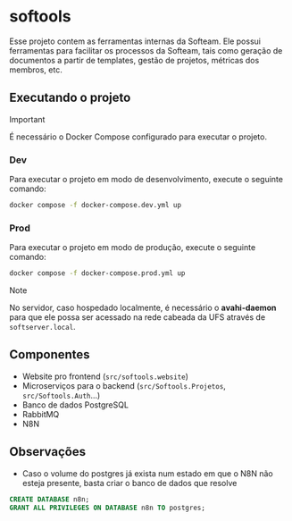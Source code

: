 # softools

Esse projeto contem as ferramentas internas da Softeam. Ele possui ferramentas para facilitar os processos da Softeam, tais como geração de documentos a partir de templates, gestão de projetos, métricas dos membros, etc.

## Executando o projeto

> [!IMPORTANT]
> É necessário o Docker Compose configurado para executar o projeto.
### Dev
Para executar o projeto em modo de desenvolvimento, execute o seguinte comando:

```bash
docker compose -f docker-compose.dev.yml up
```

### Prod
Para executar o projeto em modo de produção, execute o seguinte comando:

```bash
docker compose -f docker-compose.prod.yml up
```

> [!NOTE]
> No servidor, caso hospedado localmente, é necessário o **avahi-daemon** para que ele possa ser acessado na rede cabeada da UFS através de `softserver.local`.

## Componentes
- Website pro frontend (`src/softools.website`)
- Microserviços para o backend (`src/Softools.Projetos`, `src/Softools.Auth`...)
- Banco de dados PostgreSQL
- RabbitMQ
- N8N

## Observações
- Caso o volume do postgres já exista num estado em que o N8N não esteja presente, basta criar o banco de dados que resolve
```sql
CREATE DATABASE n8n;
GRANT ALL PRIVILEGES ON DATABASE n8n TO postgres;
```

